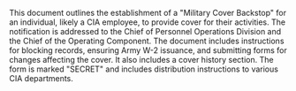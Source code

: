 This document outlines the establishment of a "Military Cover Backstop" for an individual, likely a CIA employee, to provide cover for their activities. The notification is addressed to the Chief of Personnel Operations Division and the Chief of the Operating Component. The document includes instructions for blocking records, ensuring Army W-2 issuance, and submitting forms for changes affecting the cover. It also includes a cover history section. The form is marked "SECRET" and includes distribution instructions to various CIA departments.
